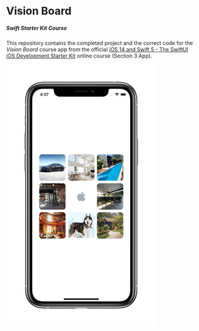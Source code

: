 # Vision Board
##### Swift Starter Kit Course

This repository contains the completed project and the correct code for the *Vision Board* course app from the official [iOS 14 and Swift 5 - The SwiftUI iOS Development Starter Kit](https://www.udemy.com/course/swift-starter-kit/) online course (Section 3 App).

<img src="Project Resources/AppComplete_VisionBoard.png" width="400"/>
